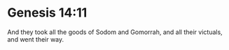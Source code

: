 # Genesis 14:11

And they took all the goods of Sodom and Gomorrah, and all their victuals, and went their way.